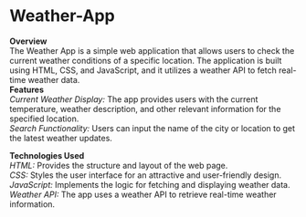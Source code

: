 # Weather-App
**Overview**<br/>
The Weather App is a simple web application that allows users to check the current weather conditions of a specific location. The application is built using HTML, CSS, and JavaScript, and it utilizes a weather API to fetch real-time weather data.
<br/>
**Features**<br/>
*Current Weather Display:* The app provides users with the current temperature, weather description, and other relevant information for the specified location.<br/>
*Search Functionality:* Users can input the name of the city or location to get the latest weather updates.<br/>

**Technologies Used**<br/>
*HTML:* Provides the structure and layout of the web page.<br/>
*CSS:* Styles the user interface for an attractive and user-friendly design.<br/>
*JavaScript:* Implements the logic for fetching and displaying weather data.<br/>
*Weather API:* The app uses a weather API to retrieve real-time weather information.
